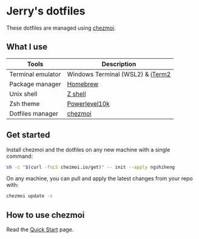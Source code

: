 # Jerry's dotfiles

These dotfiles are managed using [chezmoi](https://www.chezmoi.io/).

## What I use

| Tools             | Description                                                       |
| ----------------- | ----------------------------------------------------------------- |
| Terminal emulator | Windows Terminal (WSL2) & [iTerm2](https://iterm2.com/)           |
| Package manager   | [Homebrew](https://brew.sh/)                                      |
| Unix shell        | [Z shell](https://github.com/ohmyzsh/ohmyzsh/wiki/Installing-ZSH) |
| Zsh theme         | [Powerlevel10k](https://github.com/romkatv/powerlevel10k)         |
| Dotfiles manager  | [chezmoi](https://chezmoi.io/)                                    |

## Get started

Install chezmoi and the dotfiles on any new machine with a single command:

```sh
sh -c "$(curl -fsLS chezmoi.io/get)" -- init --apply ngshiheng
```

On any machine, you can pull and apply the latest changes from your repo with:

```sh
chezmoi update -v
```

## How to use chezmoi

Read the [Quick Start](https://www.chezmoi.io/quick-start/) page.
